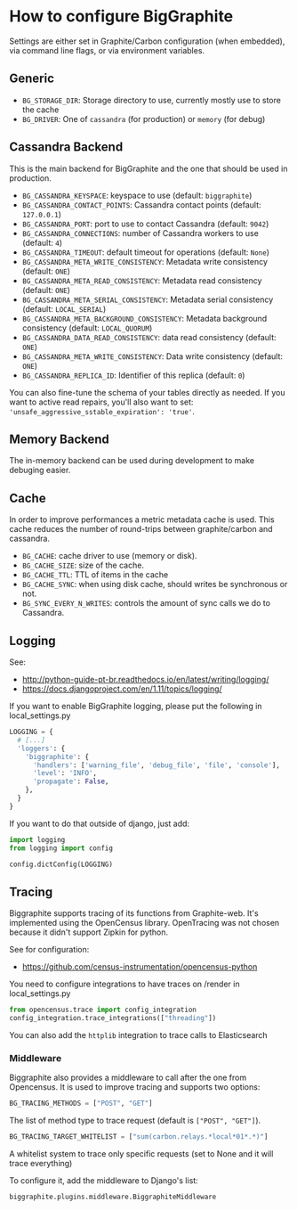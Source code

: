 # How to configure BigGraphite

Settings are either set in Graphite/Carbon configuration (when embedded), via command line flags, or via environment variables.

## Generic

- ```BG_STORAGE_DIR```: Storage directory to use, currently mostly use to store the cache
- ```BG_DRIVER```: One of ```cassandra``` (for production) or ```memory``` (for debug)

## Cassandra Backend

This is the main backend for BigGraphite and the one that should be used in production.

- ```BG_CASSANDRA_KEYSPACE```: keyspace to use (default: ```biggraphite```)
- ```BG_CASSANDRA_CONTACT_POINTS```: Cassandra contact points (default: ```127.0.0.1```)
- ```BG_CASSANDRA_PORT```: port to use to contact Cassandra (default: ```9042```)
- ```BG_CASSANDRA_CONNECTIONS```: number of Cassandra workers to use (default: ```4```)
- ```BG_CASSANDRA_TIMEOUT```: default timeout for operations (default: ```None```)
- ```BG_CASSANDRA_META_WRITE_CONSISTENCY```: Metadata write consistency (default: ```ONE```)
- ```BG_CASSANDRA_META_READ_CONSISTENCY```: Metadata read consistency (default: ```ONE```)
- ```BG_CASSANDRA_META_SERIAL_CONSISTENCY```: Metadata serial consistency (default: ```LOCAL_SERIAL```)
- ```BG_CASSANDRA_META_BACKGROUND_CONSISTENCY```: Metadata background consistency (default: ```LOCAL_QUORUM```)
- ```BG_CASSANDRA_DATA_READ_CONSISTENCY```: data read consistency (default: ```ONE```)
- ```BG_CASSANDRA_META_WRITE_CONSISTENCY```: Data write consistency (default: ```ONE```)
- ```BG_CASSANDRA_REPLICA_ID```: Identifier of this replica (default: ```0```)

You can also fine-tune the schema of your tables directly as needed. If you
want to active read repairs, you'll also want to set:
`'unsafe_aggressive_sstable_expiration': 'true'`.

## Memory Backend

The in-memory backend can be used during development to make debuging easier.

## Cache

In order to improve performances a metric metadata cache is used. This cache
reduces the number of round-trips between graphite/carbon and cassandra.

- ```BG_CACHE```: cache driver to use (memory or disk).
- ```BG_CACHE_SIZE```: size of the cache.
- ```BG_CACHE_TTL```: TTL of items in the cache
- ```BG_CACHE_SYNC```: when using disk cache, should writes be synchronous or not.
- ```BG_SYNC_EVERY_N_WRITES```: controls the amount of sync calls we do to Cassandra.

## Logging

See:
* http://python-guide-pt-br.readthedocs.io/en/latest/writing/logging/
* https://docs.djangoproject.com/en/1.11/topics/logging/

If you want to enable BigGraphite logging, please put the following in local_settings.py

```python
LOGGING = {
  # [...]
  'loggers': {
    'biggraphite': {
      'handlers': ['warning_file', 'debug_file', 'file', 'console'],
      'level': 'INFO',
      'propagate': False,
    },
  }
}
```

If you want to do that outside of django, just add:
```python
import logging
from logging import config

config.dictConfig(LOGGING)
```

## Tracing

Biggraphite supports tracing of its functions from Graphite-web. It's implemented
using the OpenCensus library. OpenTracing was not chosen because it didn't support
Zipkin for python.

See for configuration:
* https://github.com/census-instrumentation/opencensus-python


You need to configure integrations to have traces on /render in local_settings.py
```python
from opencensus.trace import config_integration
config_integration.trace_integrations(["threading"])
```
You can also add the `httplib` integration to trace calls to Elasticsearch

### Middleware

Biggraphite also provides a middleware to call after the one from Opencensus.
It is used to improve tracing and supports two options:

```python
BG_TRACING_METHODS = ["POST", "GET"]
```
The list of method type to trace request (default is `["POST", "GET"]`).

```python
BG_TRACING_TARGET_WHITELIST = ["sum(carbon.relays.*local*01*.*)"]
```
A whitelist system to trace only specific requests (set to None and it will trace everything)

To configure it, add the middleware to Django's list:
```
biggraphite.plugins.middleware.BiggraphiteMiddleware
```
